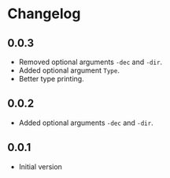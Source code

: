 # Changelog

## 0.0.3

- Removed optional arguments ```-dec``` and ```-dir```.
- Added optional argument ```Type```.
- Better type printing.

## 0.0.2

- Added optional arguments ```-dec``` and ```-dir```.

## 0.0.1

- Initial version
